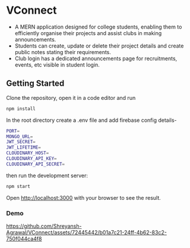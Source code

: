 # VConnect

* A MERN application designed for college students, enabling them to efficiently organise their projects and assist clubs in making announcements.
* Students can create, update or delete their project details and create public notes stating their requirements.
* Club login has a dedicated announcements page for recruitments, events, etc visible in student login.

## Getting Started

Clone the repository, open it in a code editor and run

```bash 
npm install
```

In the root directory create a .env file and add firebase config details- 
```bash
PORT=
MONGO_URL=
JWT_SECRET=
JWT_LIFETIME=
CLOUDINARY_HOST=
CLOUDINARY_API_KEY=
CLOUDINARY_API_SECRET=
```
then run the development server:

```bash
npm start
```

Open [http://localhost:3000](http://localhost:3000) with your browser to see the result.

### Demo
https://github.com/Shreyansh-Agrawal/VConnect/assets/72445442/b01a7c21-24ff-4b62-83c2-750f044ca4f8

